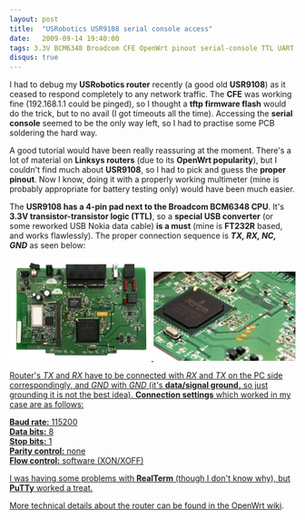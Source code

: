 ```yaml
---
layout: post
title:  "USRobotics USR9108 serial console access"
date:   2009-09-14 19:40:00
tags: 3.3V BCM6348 Broadcom CFE OpenWrt pinout serial-console TTL UART USR9108 USRobotics
disqus: true
---
```


I had to debug my **USRobotics router** recently (a good old **USR9108**) as it ceased to respond completely to any network traffic. The **CFE** was working fine (192.168.1.1 could be pinged), so I thought a **tftp firmware flash** would do the trick, but to no avail (I got timeouts all the time). Accessing the **serial console** seemed to be the only way left, so I had to practise some PCB soldering the hard way.

A good tutorial would have been really reassuring at the moment. There's a lot of material on **Linksys routers** (due to its **OpenWrt popularity**), but I couldn't find much about **USR9108**, so I had to pick and guess the **proper pinout**. Now I know, doing it with a properly working multimeter (mine is probably appropriate for battery testing only) would have been much easier.

The **USR9108 has a 4-pin pad next to the Broadcom BCM6348 CPU**. It's **3.3V transistor-transistor logic (TTL)**, so a **special USB converter** (or some reworked USB Nokia data cable) **is a must** (mine is **FT232R** based, and works flawlessly). The proper connection sequence is _**TX, RX, NC, GND**_ as seen below:

<a href="/images/usr9108-uart.jpg"><img src="/images/usr9108-uart-th.jpg" alt="USR9108 UART" title="USR9108 UART" />
<a href="/images/usr9108-pinout.jpg"><img src="/images/usr9108-pinout-th.jpg" alt="USR9108 pinout" title="USR9108 pinout" />

Router's _TX_ and _RX_ have to be connected with _RX_ and _TX_ on the PC side correspondingly, and _GND_ with _GND_ (it's **data/signal ground,** so just grounding it is not the best idea). **Connection settings** which worked in my case are as follows:

**Baud rate:** 115200  
**Data bits:** 8  
**Stop bits:** 1  
**Parity control:** none  
**Flow control:** software (XON/XOFF)

I was having some problems with **RealTerm** (though I don't know why), but **PuTTy** worked a treat.

More technical details about the router can be found in the [OpenWrt wiki](http://wiki.openwrt.org/oldwiki/openwrtdocs/hardware/usrobotics/9108).